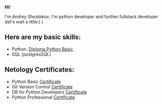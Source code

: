 **Hi!**


I'm *Andrey Shestakov*, I'm python developer and further fullstack developer (let's wait a little:) )
## Here are my basic skills:
- Python. [Diploma Python Basic](https://github.com/netology-code/py-diplom-basic.git).
- SQL (postgresSQL)

## Netology Certificates:
- Python Basic [Certificate](https://github.com/AVS-2307/AVS-2307/blob/main/Python%20Basic.pdf)
- Git Version Control [Certificate](https://github.com/AVS-2307/AVS-2307/blob/main/Git%20Version%20Control.pdf)
- DB for Python Developers [Certificate](https://github.com/AVS-2307/AVS-2307/blob/main/DB%20for%20Python%20Developers.pdf)
- Python Professional [Certificate](https://github.com/AVS-2307/AVS-2307/blob/main/Python%20Professional.pdf)
